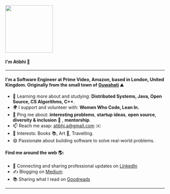 <img src="https://data.whicdn.com/images/293246292/original.gif" width="150">


#### I'm Atibhi 👋 

---

#### I'm a Software Engineer at Prime Video, Amazon, based in London, United Kingdom. Originally from the small town of [Guwahati](https://en.wikipedia.org/wiki/Guwahati) ⛰️

- 🌱 Learning more about and studying: **Distributed Systems, Java, Open Source, CS Algorithms, C++**.
- 🌍 I support and volunteer with: **Women Who Code, Lean In.**
- 💬 Ping me about: **interesting problems**, **startup ideas**, **open source**, **diversity & inclusion** 🌈 , **mentorship**.
- 📫 Reach me asap: atibhi.a@gmail.com ✉️
- 💜 Interests: Books 📚, Art 🎨, Travelling. 
- 😄 Passionate about building software to solve real-world problems.

#### Find me around the web 🌎:
- 💼 Connecting and sharing professional updates on <a href="https://www.linkedin.com/in/atibhia/">LinkedIn</a>
- ✍️ Blogging on <a href="http://atibhiagrawal.medium.com/"> Medium </a>
- 📚 Sharing what I read on <a href="https://www.goodreads.com/user/show/74108752-atibhi-agrawal"> Goodreads</a>

---

